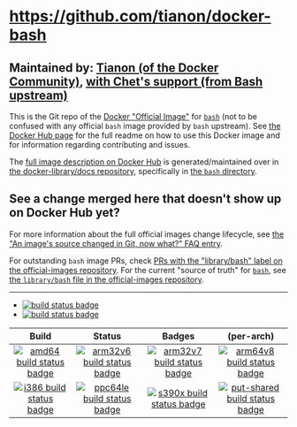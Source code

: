 # https://github.com/tianon/docker-bash

## Maintained by: [Tianon (of the Docker Community)](https://github.com/tianon/docker-bash), [with Chet's support (from Bash upstream)](https://github.com/docker-library/official-images/pull/2217#issue-181031192)

This is the Git repo of the [Docker "Official Image"](https://github.com/docker-library/official-images#what-are-official-images) for [`bash`](https://hub.docker.com/_/bash/) (not to be confused with any official `bash` image provided by `bash` upstream). See [the Docker Hub page](https://hub.docker.com/_/bash/) for the full readme on how to use this Docker image and for information regarding contributing and issues.

The [full image description on Docker Hub](https://hub.docker.com/_/bash/) is generated/maintained over in [the docker-library/docs repository](https://github.com/docker-library/docs), specifically in [the `bash` directory](https://github.com/docker-library/docs/tree/master/bash).

## See a change merged here that doesn't show up on Docker Hub yet?

For more information about the full official images change lifecycle, see [the "An image's source changed in Git, now what?" FAQ entry](https://github.com/docker-library/faq#an-images-source-changed-in-git-now-what).

For outstanding `bash` image PRs, check [PRs with the "library/bash" label on the official-images repository](https://github.com/docker-library/official-images/labels/library%2Fbash). For the current "source of truth" for [`bash`](https://hub.docker.com/_/bash/), see [the `library/bash` file in the official-images repository](https://github.com/docker-library/official-images/blob/master/library/bash).

---

-	[![build status badge](https://img.shields.io/github/workflow/status/tianon/docker-bash/GitHub%20CI/master)](https://github.com/tianon/docker-bash/actions?query=workflow%3A%22GitHub+CI%22+branch%3Amaster)
-	[![build status badge](https://img.shields.io/jenkins/s/https/doi-janky.infosiftr.net/job/update.sh/job/bash.svg?label=Automated%20update.sh)](https://doi-janky.infosiftr.net/job/update.sh/job/bash/)

| Build | Status | Badges | (per-arch) |
|:-:|:-:|:-:|:-:|
| [![amd64 build status badge](https://img.shields.io/jenkins/s/https/doi-janky.infosiftr.net/job/multiarch/job/amd64/job/bash.svg?label=amd64)](https://doi-janky.infosiftr.net/job/multiarch/job/amd64/job/bash/) | [![arm32v6 build status badge](https://img.shields.io/jenkins/s/https/doi-janky.infosiftr.net/job/multiarch/job/arm32v6/job/bash.svg?label=arm32v6)](https://doi-janky.infosiftr.net/job/multiarch/job/arm32v6/job/bash/) | [![arm32v7 build status badge](https://img.shields.io/jenkins/s/https/doi-janky.infosiftr.net/job/multiarch/job/arm32v7/job/bash.svg?label=arm32v7)](https://doi-janky.infosiftr.net/job/multiarch/job/arm32v7/job/bash/) | [![arm64v8 build status badge](https://img.shields.io/jenkins/s/https/doi-janky.infosiftr.net/job/multiarch/job/arm64v8/job/bash.svg?label=arm64v8)](https://doi-janky.infosiftr.net/job/multiarch/job/arm64v8/job/bash/) |
| [![i386 build status badge](https://img.shields.io/jenkins/s/https/doi-janky.infosiftr.net/job/multiarch/job/i386/job/bash.svg?label=i386)](https://doi-janky.infosiftr.net/job/multiarch/job/i386/job/bash/) | [![ppc64le build status badge](https://img.shields.io/jenkins/s/https/doi-janky.infosiftr.net/job/multiarch/job/ppc64le/job/bash.svg?label=ppc64le)](https://doi-janky.infosiftr.net/job/multiarch/job/ppc64le/job/bash/) | [![s390x build status badge](https://img.shields.io/jenkins/s/https/doi-janky.infosiftr.net/job/multiarch/job/s390x/job/bash.svg?label=s390x)](https://doi-janky.infosiftr.net/job/multiarch/job/s390x/job/bash/) | [![put-shared build status badge](https://img.shields.io/jenkins/s/https/doi-janky.infosiftr.net/job/put-shared/job/light/job/bash.svg?label=put-shared)](https://doi-janky.infosiftr.net/job/put-shared/job/light/job/bash/) |

<!-- THIS FILE IS GENERATED BY https://github.com/docker-library/docs/blob/master/generate-repo-stub-readme.sh -->
